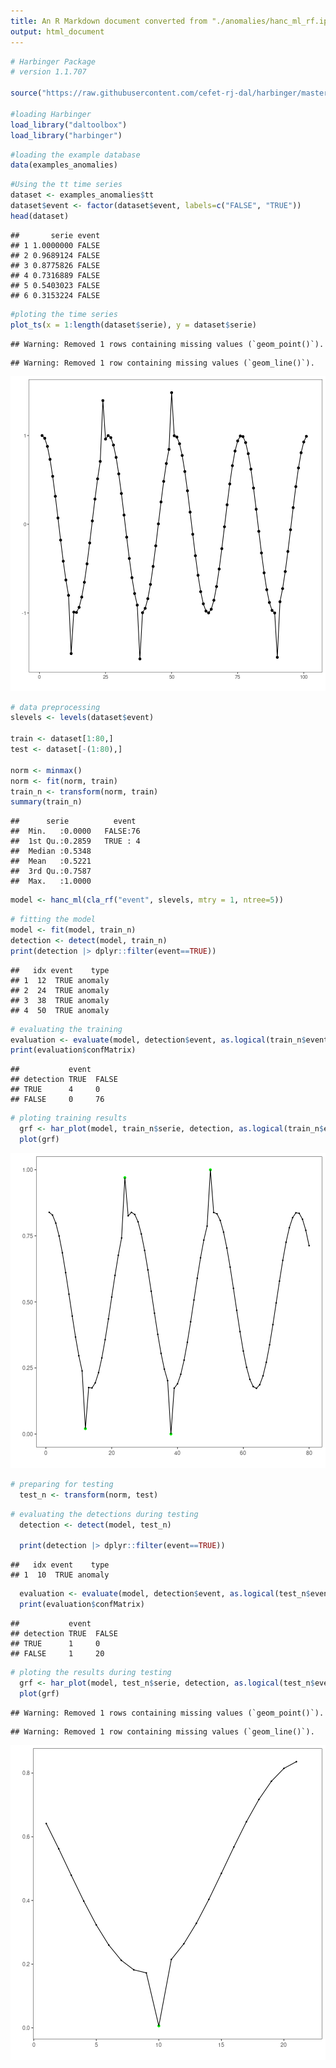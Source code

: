 ```yaml
---
title: An R Markdown document converted from "./anomalies/hanc_ml_rf.ipynb"
output: html_document
---
```



```r
# Harbinger Package
# version 1.1.707

source("https://raw.githubusercontent.com/cefet-rj-dal/harbinger/master/jupyter.R")

#loading Harbinger
load_library("daltoolbox") 
load_library("harbinger") 
```


```r
#loading the example database
data(examples_anomalies)
```


```r
#Using the tt time series
dataset <- examples_anomalies$tt
dataset$event <- factor(dataset$event, labels=c("FALSE", "TRUE"))
head(dataset)
```

```
##       serie event
## 1 1.0000000 FALSE
## 2 0.9689124 FALSE
## 3 0.8775826 FALSE
## 4 0.7316889 FALSE
## 5 0.5403023 FALSE
## 6 0.3153224 FALSE
```


```r
#ploting the time series
plot_ts(x = 1:length(dataset$serie), y = dataset$serie)
```

```
## Warning: Removed 1 rows containing missing values (`geom_point()`).
```

```
## Warning: Removed 1 row containing missing values (`geom_line()`).
```

![plot of chunk unnamed-chunk-4](fig/hanc_ml_rf/unnamed-chunk-4-1.png)


```r
# data preprocessing
slevels <- levels(dataset$event)

train <- dataset[1:80,]
test <- dataset[-(1:80),]

norm <- minmax()
norm <- fit(norm, train)
train_n <- transform(norm, train)
summary(train_n)
```

```
##      serie          event   
##  Min.   :0.0000   FALSE:76  
##  1st Qu.:0.2859   TRUE : 4  
##  Median :0.5348             
##  Mean   :0.5221             
##  3rd Qu.:0.7587             
##  Max.   :1.0000
```


```r
model <- hanc_ml(cla_rf("event", slevels, mtry = 1, ntree=5))
```


```r
# fitting the model
model <- fit(model, train_n)
detection <- detect(model, train_n)
print(detection |> dplyr::filter(event==TRUE))
```

```
##   idx event    type
## 1  12  TRUE anomaly
## 2  24  TRUE anomaly
## 3  38  TRUE anomaly
## 4  50  TRUE anomaly
```

```r
# evaluating the training
evaluation <- evaluate(model, detection$event, as.logical(train_n$event))
print(evaluation$confMatrix)
```

```
##           event      
## detection TRUE  FALSE
## TRUE      4     0    
## FALSE     0     76
```


```r
# ploting training results
  grf <- har_plot(model, train_n$serie, detection, as.logical(train_n$event))
  plot(grf)
```

![plot of chunk unnamed-chunk-8](fig/hanc_ml_rf/unnamed-chunk-8-1.png)


```r
# preparing for testing
  test_n <- transform(norm, test)
```


```r
# evaluating the detections during testing
  detection <- detect(model, test_n)

  print(detection |> dplyr::filter(event==TRUE))
```

```
##   idx event    type
## 1  10  TRUE anomaly
```

```r
  evaluation <- evaluate(model, detection$event, as.logical(test_n$event))
  print(evaluation$confMatrix)
```

```
##           event      
## detection TRUE  FALSE
## TRUE      1     0    
## FALSE     1     20
```


```r
# ploting the results during testing
  grf <- har_plot(model, test_n$serie, detection, as.logical(test_n$event))
  plot(grf)
```

```
## Warning: Removed 1 rows containing missing values (`geom_point()`).
```

```
## Warning: Removed 1 row containing missing values (`geom_line()`).
```

![plot of chunk unnamed-chunk-11](fig/hanc_ml_rf/unnamed-chunk-11-1.png)

